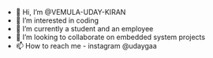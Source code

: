 - 👋 Hi, I’m @VEMULA-UDAY-KIRAN
- 👀 I’m interested in coding
- 🌱 I’m currently a student and an employee
- 💞️ I’m looking to collaborate on embedded system projects
- 📫 How to reach me - instagram @udaygaa

<!---
VEMULA-UDAY-KIRAN/VEMULA-UDAY-KIRAN is a ✨ special ✨ repository because its `README.md` (this file) appears on your GitHub profile.
You can click the Preview link to take a look at your changes.
--->
